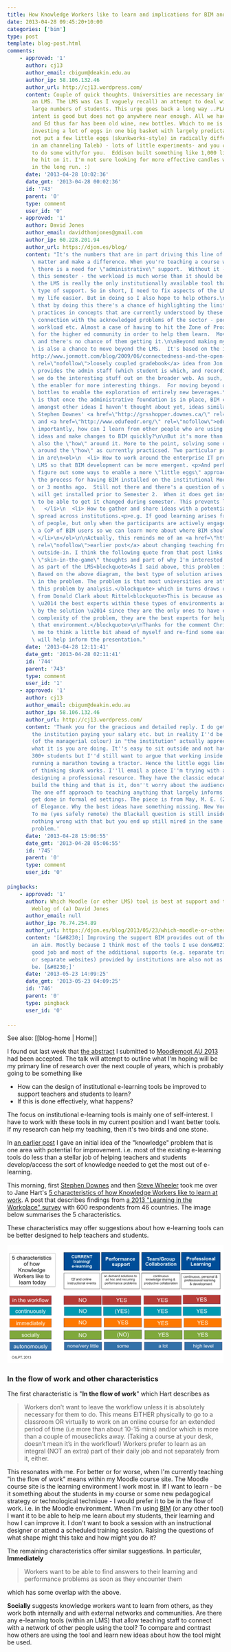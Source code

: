 ```yaml
---
title: How Knowledge Workers like to learn and implications for BIM and LMS design
date: 2013-04-28 09:45:20+10:00
categories: ['bim']
type: post
template: blog-post.html
comments:
    - approved: '1'
      author: cj13
      author_email: cbigum@deakin.edu.au
      author_ip: 58.106.132.46
      author_url: http://cj13.wordpress.com/
      content: Couple of quick thoughts. Universities are necessary infrastructure for
        an LMS. The LMS was (as I vaguely recall) an attempt to deal with mass - i.e.
        large numbers of students. This urge goes back a long way ..PLATO etc.  Hart's
        intent is good but does not go anywhere near enough. All we have done with IT
        and Ed thus far has been old wine, new bottles. Which to me is maybe rather than
        investing a lot of eggs in one big basket with largely predictable upside why
        not put a few little eggs (skunkworks-style) in radically different baskets (here
        in am channeling Taleb) - lots of little experiments- and you could get the kiddies
        to do some with/for you.  Eddison built something like 1,000 light bulbs before
        he hit on it. I'm not sure looking for more effective candles will be that satisfying
        in the long run. :)
      date: '2013-04-28 10:02:36'
      date_gmt: '2013-04-28 00:02:36'
      id: '743'
      parent: '0'
      type: comment
      user_id: '0'
    - approved: '1'
      author: David Jones
      author_email: davidthomjones@gmail.com
      author_ip: 60.228.201.94
      author_url: https://djon.es/blog/
      content: "It's the numbers that are in part driving this line of interest. Numbers\
        \ matter and make a difference. When you're teaching a course with 300+ students\
        \ there is a need for \"administrative\" support.  Without it - much like my experience\
        \ this semester - the workload is much worse than it should be.   At the moment,\
        \ the LMS is really the only institutionally available tool that can provide that\
        \ type of support. So in short, I need to fix aspects of the LMS so I can make\
        \ my life easier. But in doing so I also hope to help others.\n\nBut I also think\
        \ that by doing this there's a chance of highlighting the limitations of current\
        \ practices in concepts that are currently understood by these folk.  Hence the\
        \ connection with the acknowledged problems of the sector - poor quality, high\
        \ workload etc. Almost a case of having to hit the Zone of Proximal Development\
        \ for the higher ed community in order to help them learn.  Move beyond the ZPD\
        \ and there's no chance of them getting it.\n\nBeyond making my life easier, BIM\
        \ is also a chance to move beyond the LMS.  It's based on the idea of the <a href=\"\
        http://www.jonmott.com/blog/2009/06/connectedness-and-the-open-learning-network/\"\
        \ rel=\"nofollow\">loosely coupled gradebook</a> idea from Jon Mott.  The LMS\
        \ provides the admin staff (which student is which, and recording grades) while\
        \ we do the interesting stuff out on the broader web. As such, BIM becomes as\
        \ the enabler for more interesting things.  For moving beyond old wine in new\
        \ bottles to enable the exploration of entirely new beverages.\n\nMy hope/plan\
        \ is that once the administrative foundation is in place, BIM can be used to explore,\
        \ amongst other ideas I haven't thought about yet, ideas similar to those behind\
        \ Stephen Downes' <a href=\"http://grsshopper.downes.ca/\" rel=\"nofollow\">grsshopper</a>\
        \ and <a href=\"http://www.edufeedr.org/\" rel=\"nofollow\">edufeedr</a>. More\
        \ importantly, how can I learn from other people who are using BIM and have interesting\
        \ ideas and make changes to BIM quickly?\n\nBut it's more than the tool, it's\
        \ also the \"how\" around it. More to the point, solving some of the problems\
        \ around the \"how\" as currently practicsed. Two particular problems I'm interested\
        \ in are\n<ol>\n  <li> How to work around the enterprise IT processes of an institutional\
        \ LMS so that BIM development can be more emergent. <p>And perhaps in answer this\
        \ figure out some ways to enable a more \"little eggs\" approach.  e.g. I started\
        \ the process for having BIM installed on the institutional Moodle instance 2\
        \ or 3 months ago.  Still not there and there's a question of whether or not it\
        \ will get installed prior to Semester 2.  When it does get installed, I'm unlikely\
        \ to be able to get it changed during semester. This prevents learning.</p>\n\
        \   </li>\n  <li> How to gather and share ideas with a potential BIM user community\
        \ spread across institutions.<p>e.g. If good learning arises from a CoP/network\
        \ of people, but only when the participants are actively engaged. How can I create\
        \ a CoP of BIM users so we can learn more about where BIM should go in the future?\
        \ </li>\n</ol>\n\nActually, this reminds me of an <a href=\"https://djon.es/blog/2010/04/25/inside-out-outside-in-or-both/\"\
        \ rel=\"nofollow\">earlier post</a> about changing teaching from inside-out or\
        \ outside-in. I think the following quote from that post links somewhat with Taleb's\
        \ \"skin-in-the-game\" thoughts and part of why I'm interested in developing BIM\
        \ as part of the LMS<blockquote>As I said above, this problem is a complex one.\
        \ Based on the above diagram, the best type of solution arises from immersion\
        \ in the problem. The problem is that most universities are attempting to solve\
        \ this problem by analysis.</blockquote> which in turns draws on a quote from\
        \ from Donald Clark about Rittel<blockquote>This is because as Rittel (1972) discovered\
        \ \u2014 the best experts within these types of environments are those affected\
        \ by the solution \u2014 since they are the only ones to have experienced the\
        \ complexity of the problem, they are the best experts for helping to improve\
        \ that environment.</blockquote>\n\nThanks for the comment Chris.  This has forced\
        \ me to think a little bit ahead of myself and re-find some earlier thinking that\
        \ will help inform the presentation."
      date: '2013-04-28 12:11:41'
      date_gmt: '2013-04-28 02:11:41'
      id: '744'
      parent: '743'
      type: comment
      user_id: '1'
    - approved: '1'
      author: cj13
      author_email: cbigum@deakin.edu.au
      author_ip: 58.106.132.46
      author_url: http://cj13.wordpress.com/
      content: 'Thank you for the gracious and detailed reply. I do get the point about
        the institution paying your salary etc. but in reality I''d be surprised if anyone
        (of the managerial colour) in "the institution" actually appreciates/understands
        what it is you are doing. It''s easy to sit outside and not have to worry about
        300+ students but I''d still want to argue that working inside out is a bit like
        running a marathon towing a tractor. Hence the little eggs line, the genuine importance
        of thinking skunk works. I''ll email a piece I''m trying with a class who are
        designing a professional resource. They have the classic education mindset - just
        build the thing and that is it, don''t worry about the audience too much etc.
        The one off approach to teaching anything that largely informs the way things
        get done in formal ed settings. The piece is from May, M. E. (2009). In Pursuit
        of Elegance. Why the best ideas have something missing. New York: Broadway Books.
        To me (yes safely remote) the Blackall question is still inside out. There is
        nothing wrong with that but you end up still mired in the same mindset of the
        problem.'
      date: '2013-04-28 15:06:55'
      date_gmt: '2013-04-28 05:06:55'
      id: '745'
      parent: '0'
      type: comment
      user_id: '0'
    
pingbacks:
    - approved: '1'
      author: Which Moodle (or other LMS) tool is best at support and training? | The
        Weblog of (a) David Jones
      author_email: null
      author_ip: 76.74.254.89
      author_url: https://djon.es/blog/2013/05/23/which-moodle-or-other-lms-tool-is-best-at-support-and-training/
      content: '[&#8230;] Improving the support BIM provides out of the box has long been
        an aim. Mostly because I think most of the tools I use don&#8217;t do a particularly
        good job and most of the additional supports (e.g. separate training sessions
        or separate websites) provided by institutions are also not as good as they could
        be. [&#8230;]'
      date: '2013-05-23 14:09:25'
      date_gmt: '2013-05-23 04:09:25'
      id: '746'
      parent: '0'
      type: pingback
      user_id: '0'
    
---
```


See also: [[blog-home | Home]]

I found out last week that [the abstract](http://moodlemoot.org.au/mod/book/view.php?id=24&chapterid=56) I submitted to [Moodlemoot AU 2013](http://moodlemoot.org.au/) had been accepted. The talk will attempt to outline what I'm hoping will be my primary line of research over the next couple of years, which is probably going to be something like

- How can the design of institutional e-learning tools be improved to support teachers and students to learn?
- If this is done effectively, what happens?

The focus on institutional e-learning tools is mainly one of self-interest. I have to work with these tools in my current position and I want better tools. If my research can help my teaching, then it's two birds and one stone.

In [an earlier post](/blog2/2013/03/22/does-institutional-e-learning-have-a-tpack-problem/) I gave an initial idea of the "knowledge" problem that is one area with potential for improvement. i.e. most of the existing e-learning tools do less than a stellar job of helping teachers and students develop/access the sort of knowledge needed to get the most out of e-learning.

This morning, first [Stephen Downes](http://www.downes.ca/post/60349) and then [Steve Wheeler](http://steve-wheeler.blogspot.ca/2013/04/turning-over-new-leaf.html) took me over to Jane Hart's [5 characteristics of how Knowledge Workers like to learn at work](http://www.c4lpt.co.uk/blog/2013/04/25/5-characteristics/). A post that describes findings from [a 2013 "Learning in the Workplace" survey](http://www.c4lpt.co.uk/blog/2013/04/22/company-training-of-little-value/) with 600 respondents from 46 countries. The image below summarises the 5 characteristics.

These characteristics may offer suggestions about how e-learning tools can be better designed to help teachers and students.

[![](images/Screen-Shot-2013-04-25-at-07.59.40.png)](http://www.c4lpt.co.uk/blog/2013/04/25/5-characteristics/)

### In the flow of work and other characteristics

The first characteristic is "**In the flow of work**" which Hart describes as

> Workers don’t want to leave the workflow unless it is absolutely necessary for them to do. This means EITHER physically to go to a classroom OR virtually to work on an online course for an extended period of time (i.e more than about 10-15 mins) and/or which is more than a couple of mouseclicks away. (Taking a course at your desk, doesn’t mean it’s in the workflow!) Workers prefer to learn as an integral (NOT an extra) part of their daily job and not separately from it, either.

This resonates with me. For better or for worse, when I'm currently teaching "in the flow of work" means within my Moodle course site. The Moodle course site is the learning environment I work most in. If I want to learn - be it something about the students in my course or some new pedagogical strategy or technological technique - I would prefer it to be in the flow of work. i.e. in the Moodle environment. When I'm using [BIM](/blog2/research/bam-blog-aggregation-management/) (or any other tool) I want it to be able to help me learn about my students, their learning and how I can improve it. I don't want to book a session with an instructional designer or attend a scheduled training session. Raising the questions of what shape might this take and how might you do it?

The remaining characteristics offer similar suggestions. In particular, **Immediately**

> Workers want to be able to find answers to their learning and performance problems as soon as they encounter them

which has some overlap with the above.

**Socially** suggests knowledge workers want to learn from others, as they work both internally and with external networks and communities. Are there any e-learning tools (within an LMS) that allow teaching staff to connect with a network of other people using the tool? To compare and contrast how others are using the tool and learn new ideas about how the tool might be used.